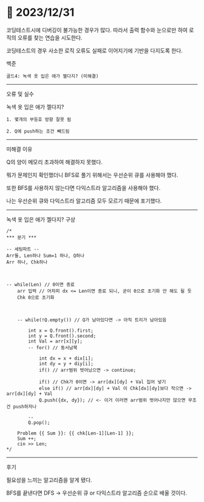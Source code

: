 # 📅 2023/12/31

코딩테스트시에 디버깅이 불가능한 경우가 많다. 따라서 출력 함수와 눈으로만 하여 로직의 오류를 찾는 연습을 시도한다. 

코딩테스트의 경우 사소한 로직 오류도 실패로 이어지기에 기반을 다지도록 한다.

백준

    골드4: 녹색 옷 입은 애가 젤다지? (미해결)

--------------------------
오류 및 실수

녹색 옷 입은 애가 젤다지?

    1. 몇개의 부등호 방향 잘못 됨

    2. Q에 push하는 조건 빼드림

------------------------------------------------------
미해결 이유

Q의 양이 메모리 초과하여 해결하지 못했다.

뭐가 문제인지 확인했더니 BFS로 풀기 위해서는 우선순위 큐를 사용해야 했다.

또한 BFS를 사용하지 않는다면 다익스트라 알고리즘을 사용해야 했다.

나는 우선순위 큐와 다익스트라 알고리즘 모두 모르기 때문에 포기했다.

------------------------------------------------------
녹색 옷 입은 애가 젤다지? 구상

    /*
    *** 분기 ***

    -- 세팅파트 --
    Arr둘, Len하나 Sum=1 하나, Q하나
    Arr 하나, Chk하나



    -- while(Len) // 0이면 종료
        arr 입력 // 어차피 dx <= Len이면 종료 되니, 굳이 0으로 초기화 안 해도 될 듯
        Chk 0으로 초기화 



        -- while(!Q.empty()) // Q가 남아있다면 -> 아직 트리가 남아있음
            
            int x = Q.front().first;
            int y = Q.front().second;
            int Val = arr[x][y];
            -- for() // 동서남북
                
                int dx = x + dix[i];
                int dy = y + diy[i];
                if() // arr범위 벗어났으면 -> continue;
                
                if() // Chk가 0이면 -> arr[dx][dy] + Val 집어 넣기
                else if() // arr[dx][dy] + Val 이 Chk[dx][dy]보다 작으면 -> arr[dx][dy] + Val
                Q.push({dx, dy}); // <- 이거 이러면 arr범위 벗어나지만 않으면 무조건 push하자나

            --
            Q.pop();

        Problem {{ Sum }}: {{ chk[Len-1][Len-1] }};
        Sum ++;
        cin >> Len;
    */

------------------------------------------------------
후기

필요성을 느끼는 알고리즘을 알게 됐다.

BFS를 끝낸다면 DFS -> 우선순위 큐 or 다익스트라 알고리즘 순으로 배울 것이다.
